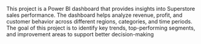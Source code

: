 This project is a Power BI dashboard that provides insights into Superstore sales performance.
The dashboard helps analyze revenue, profit, and customer behavior across different regions, categories, and time periods.
The goal of this project is to identify key trends, top-performing segments, and improvement areas to support better decision-making
